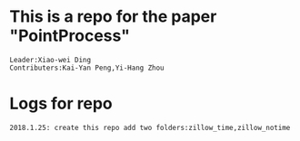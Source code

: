 # This is a repo for the paper "PointProcess"
	Leader:Xiao-wei Ding
	Contributers:Kai-Yan Peng,Yi-Hang Zhou

# Logs for repo
	2018.1.25: create this repo add two folders:zillow_time,zillow_notime

<changes will be recorded in this markdown file>

